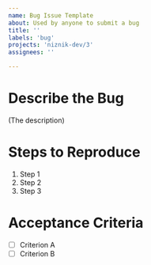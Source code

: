 ```yaml
---
name: Bug Issue Template
about: Used by anyone to submit a bug
title: ''
labels: 'bug'
projects: 'niznik-dev/3'
assignees: ''

---
```


# Describe the Bug

(The description)

# Steps to Reproduce

1. Step 1
1. Step 2
1. Step 3

# Acceptance Criteria
- [ ] Criterion A
- [ ] Criterion B

